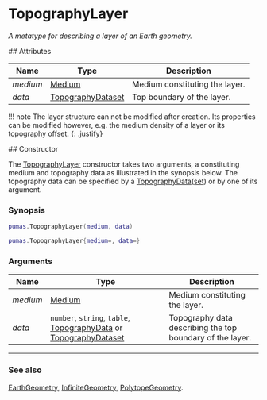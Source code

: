 # TopographyLayer
_A metatype for describing a layer of an Earth geometry._


<div markdown="1" class="shaded-box fancy">
## Attributes

|Name|Type|Description|
|----|----|-----------|
|*medium* |[Medium](../medium/Medium.md)                   | Medium constituting the layer. |
|*data*   |[TopographyDataset](../data/TopographyDataset.md)| Top boundary of the layer. |

!!! note
    The layer structure can not be modified after creation. Its properties
    can be modified however, e.g. the medium density of a layer or its
    topography offset. 
    {: .justify}
</div>

<div markdown="1" class="shaded-box fancy">
## Constructor

The [TopographyLayer](TopographyLayer.md) constructor takes two arguments, a
constituting medium and topography data as illustrated in the synopsis below.
The topography data can be specified by a
[TopographyData](../data/TopographyData.md)([set](../data/TopographyDataset.md))
or by one of its argument.

### Synopsis

```lua
pumas.TopographyLayer(medium, data)

pumas.TopographyLayer{medium=, data=}
```

### Arguments

|Name|Type|Description|
|----|----|-----------|
|*medium* |[Medium](../medium/Medium.md)| Medium constituting the layer. |
|*data*   |`number`, `string`, `table`, [TopographyData](../data/TopographyData.md) or [TopographyDataset](../data/TopographyDataset.md)| Topography data describing the top boundary of the layer. |

---

### See also

[EarthGeometry](EarthGeometry.md),
[InfiniteGeometry](InfiniteGeometry.md),
[PolytopeGeometry](PolytopeGeometry.md).

</div>
